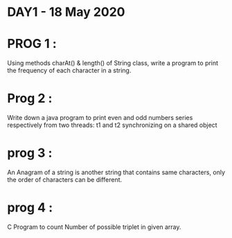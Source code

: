 # DAY1 - 18 May 2020
# PROG 1 : 
 Using methods charAt() & length() of String class, write a program to print the frequency of each character in a string.

# Prog 2 :
 Write down a java program to print even and odd numbers series respectively from two threads: t1 and t2 synchronizing on a shared object

# prog 3 : 
 An Anagram of a string is another string that contains same characters, only the order of characters can be different.

# prog 4 : 
  C Program to count Number of possible triplet in given array.
